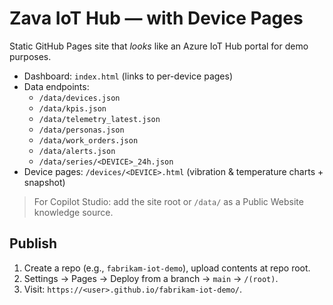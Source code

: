 # Zava IoT Hub — with Device Pages

Static GitHub Pages site that *looks* like an Azure IoT Hub portal for demo purposes.

- Dashboard: `index.html` (links to per-device pages)
- Data endpoints:
  - `/data/devices.json`
  - `/data/kpis.json`
  - `/data/telemetry_latest.json`
  - `/data/personas.json`
  - `/data/work_orders.json`
  - `/data/alerts.json`
  - `/data/series/<DEVICE>_24h.json`
- Device pages: `/devices/<DEVICE>.html` (vibration & temperature charts + snapshot)

> For Copilot Studio: add the site root or `/data/` as a Public Website knowledge source.

## Publish
1) Create a repo (e.g., `fabrikam-iot-demo`), upload contents at repo root.
2) Settings → Pages → Deploy from a branch → `main` → `/(root)`.
3) Visit: `https://<user>.github.io/fabrikam-iot-demo/`.

